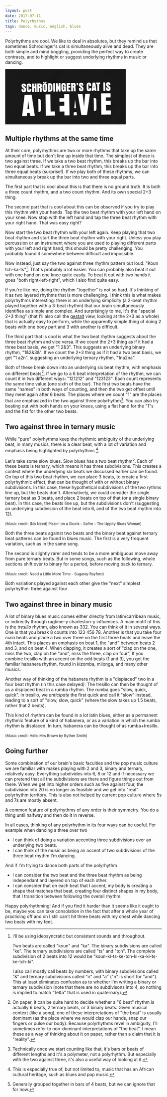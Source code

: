 ```yaml
---
layout: post
date: 2017-07-11
title: Polyrhythms
tags: dance, music, english, blues
---
```


Polyrhythms are cool. We like to deal in absolutes, but they remind us that sometimes Schrödinger's cat is simultaneously alive and dead. They are both simple and mind boggling, providing the perfect way to create contrasts, and to highlight or suggest underlying rhythms in music or dancing.

![Alive or Dead?](/images/alive-dead.png)

## Multiple rhythms at the same time

At their core, polyrhythms are two or more rhythms that take up the same amount of time but don't line up inside that time. The simplest of these is two against three. If we take a two beat rhythm, this breaks up the bar into two equal beats. If we take a three beat rhythm, this breaks up the bar into three equal beats (surprise!). If we play both of these rhythms, we can simultaneously break up the bar into two and three equal parts.

<div class="loopy">
  <span class="sample" data-title="Two beat rhythm" data-pattern="11" data-src="/media/polyrhythms/kounka.wav"></span>
  <span class="sample" data-title="Three beat rhythm" data-pattern="111" data-src="/media/polyrhythms/kountchts.wav"></span>
  <span class="sample" data-title="Two against three polyrhythm" data-pattern="101110" data-src="/media/polyrhythms/kountchkats.wav"></span>
</div>

The first part that is cool about this is that there is no ground truth. It is both a three count rhythm, and a two count rhythm. And its own special 2+3 thing.

The second part that is cool about this can be observed if you try to play this rhythm with your hands. Tap the two beat rhythm with your left hand on your knee. Now stop with the left hand and tap the three beat rhythm with your right hand. That was easy right?

Now start the two beat rhythm with your left again. Keep playing that two beat rhythm and start the three beat rhythm with your right. Unless you play percussion or an instrument where you are used to playing different parts with your left and right hand, this should be pretty challenging. You probably found it somewhere between difficult and impossible.

Now instead, just say the two against three rhythm pattern out loud: "Koun tch-ka-ts"[^5]. That's probably a lot easier. You can probably also beat it out with one hand on one knee quite easily. To beat it out with two hands it goes "both right-left-right", which I also find quite easy.

If you're like me, doing the rhythm "together" is not so hard. It's thinking of it as two layered rhythms that is more challenging. I think this is what makes polyrhythms interesting: there is an underlying simplicity (a 2-beat rhythm played together with a 3-beat rhythm) that our brain simultaneously identifies as simple and complex. And surprisingly to me, it's the "special 2+3 thing" (that I'll also call the [gestalt](https://en.wikipedia.org/wiki/Gestalt) view, looking at the 2+3 as a whole) that is actually easy to perform, while the apparently simple thing of doing 2 beats with one body part and 3 with another is difficult.

The third part that is cool is what the two beat rhythm suggests about the three beat rhythm and vice versa. If we count the 2+3 thing as if it had a three beat basis, we get "1 2&3". This suggests an underlying binary rhythm, "1&2&3&". If we count the 2+3 thing as if it had a two beat basis, we get "1 a2n", suggesting an underlying ternary rhythm, "1na2na".

<div class="loopy">
  <span class="sample" data-title="Two against three with a 3 beat basis" data-pattern="101210" data-src="/media/polyrhythms/12&3.wav"></span>
  <span class="sample" data-title="Three beat binary rhythm" data-pattern="121212" data-src="/media/polyrhythms/1&2&3&.wav"></span>
  <span class="sample" data-title="Two against three with a 2 beat basis" data-pattern="102120" data-src="/media/polyrhythms/1a2n.wav"></span>
  <span class="sample" data-title="Two beat ternary rhythm" data-pattern="122122" data-src="/media/polyrhythms/1na2na.wav"></span>
</div>

Both of these break down into an underlying six beat rhythm, with emphasis on different beats[^1]. If we go to a 6 beat interpretation of the rhythm, we can count it in two different ways: "121212" and "123123". Each count represents the same time value (one sixth of the bar). The first two beats have the same "names" in both ways of counting, and then the two get offset until they meet again after 6 beats. The places where we count "1" are the places that are emphasized in the two against three polyrhythm[^2]. You can also try beating out with both hands on your knees, using a flat hand for the "1"s and the fist for the other two beats.

<div class="loopy">
  <span class="sample" data-title="Counting six beats in twos" data-pattern="121212" data-src="/media/polyrhythms/121212.wav"></span>
  <span class="sample" data-title="Counting six beats in threes" data-pattern="122122" data-src="/media/polyrhythms/123123.wav"></span>
  <span class="sample" data-title="Counting only the '1's" data-pattern="101110" data-src="/media/polyrhythms/1111.wav"></span>
  <span class="sample" data-title="Two against three with a 6 beat basis" data-pattern="122122" data-src="/media/polyrhythms/1345.wav"></span>
</div>

## Two against three in ternary music 

While "pure" polyrhythms keep the rhythmic ambiguity of the underlying beat, in many musics, there is a clear beat, with a lot of variation and emphasis being highlighted by polyrhythms [^4]. 

Let's take some slow blues. Slow blues has a two beat rhythm[^3]. Each of these beats is ternary, which means it has three subdivisions. This creates a context where the underlying six beats we discussed earlier can be found. On top of this two beat rhythm, we can place 3 beats, to create a first polyrhythmic effect, that can be thought of with or without binary subdivisions. In this case, these hypothetical subdivisions of the two rythms line up, but the beats don't. Alternatively, we could consider the single ternary beat as 3 beats, and place 2 beats on top of that (or a single binary beat). In this case, the beats line up, but the subdivisions don't (suggesting an underlying subdivision of the beat into 6, and of the two beat rhythm into 12). 

<div class="loopy">
  <span class="sample" data-title="8 beats of slow blues" data-pattern="11111111" data-src="/media/polyrhythms/pissin-on-a-skunk-8beats.wav"></span>
  <span class="sample" data-title="Two ternary beats" data-pattern="122122" data-src="/media/polyrhythms/kountstchkatstch.wav"></span>
  <span class="sample" data-title="Three (implied binary) beats" data-pattern="101010" data-src="/media/polyrhythms/kountchts.wav"></span>
  <span class="sample" data-title="Three against two with subdivisions" data-pattern="121212" data-src="/media/polyrhythms/1&2&3&.wav"></span>
  <span class="sample" data-title="Two binary beats" data-pattern="100100100100" data-src="/media/polyrhythms/kounkekake.wav"></span>
  <span class="sample" data-title="Binary against ternary with subdivisions" data-pattern="102320102320" data-src="/media/polyrhythms/kountsketchkatsketch.wav"></span>
</div>

<small>(Music credit: (No Need) Pissin' on a Skunk - Safire - The Uppity Blues Woman)</small>

Both the three beats against two beats and the binary beat against ternary beat patterns can be found in blues music. The first is a very frequent variation, such as in the same song.

<div class="loopy">
  <span class="sample" data-title="Pissin' on a skunk" data-pattern="102102102102101010102102" data-src="/media/polyrhythms/pissin-on-a-skunk-8beats-3over2.wav"></span>
  <span class="sample" data-title="Two ternary beats" data-pattern="122122" data-src="/media/polyrhythms/1na2na-pissin.wav"></span>
  <span class="sample" data-title="Three binary beats" data-pattern="121212" data-src="/media/polyrhythms/1&2&3&-pissin.wav"></span>
</div>

The second is slightly rarer and tends to be a more ambiguous move away from pure ternary beats. But in some songs, such as the following, whole sections shift over to binary for a period, before moving back to ternary.

<div class="loopy">
  <span class="sample" data-title="Need a little more time" data-pattern="400060400060400060400060400060400060400060400060400060400060400060400060400060400060400060400060400600400600400600400600400600400600400600400600400600400600400600400600400600400600400600400600" data-src="/media/polyrhythms/need-little-more-time-ternary-binary.wav"></span>
  <span class="sample" data-title="Two ternary beats" data-pattern="122122" data-src="/media/polyrhythms/1na2na-moretime.wav"></span>
  <span class="sample" data-title="Two binary beats" data-pattern="1212" data-src="/media/polyrhythms/1&2&-moretime.wav"></span>
</div>

<small>(Music credit: Need a Little More Time - Sugaray Rayford)</small>

Both variations played against each other give the "next" simplest polyrhythm: three against four

<div class="loopy">
  <span class="sample" data-title="Three beats" data-pattern="101010" data-src="/media/polyrhythms/kountchts.wav"></span>
  <span class="sample" data-title="Four beats" data-pattern="1111" data-src="/media/polyrhythms/kounkekake.wav"></span>
  <span class="sample" data-title="Three against four" data-pattern="100320102300" data-src="/media/polyrhythms/kounketchkatske.wav"></span>
</div>

## Two against three in binary music

A lot of binary blues music comes either directly from latin/carribean music, or indirectly through ragtime-y charleston-y influences. A main motif of this is the *tresillo* rhythm, also known as 332. You can think of it in several ways. One is that you break 8 counts into 123 456 78. Another is that you take four main beats and place a two over three on the first three beats and leave the 4th intact. This places an emphasis on beat 1, the "and" between beats 2 and 3, and on beat 4. When clapping, it creates a sort of "clap on the one, miss the two, clap on the "and", miss the three, clap on four",  If you combine tresillo with an accent on the odd beats (1 and 3), you get the familiar habanera rhythm, found in kizomba, milonga, and many other musics. 

<div class="loopy">
  <span class="sample" data-title="tresillo" data-pattern="10010010" data-src="/media/polyrhythms/kounkati.wav"></span>
  <span class="sample" data-title="tresillo as 332" data-pattern="12212212" data-src="/media/polyrhythms/12312312.wav"></span>
  <span class="sample" data-title="four beats" data-pattern="1111" data-src="/media/polyrhythms/1234.wav"></span>
  <span class="sample" data-title="tresillo counted on 4 binary beats" data-pattern="13323313" data-src="/media/polyrhythms/1&2and3&4&.wav"></span>
  <span class="sample" data-title="habanera" data-pattern="10011010" data-src="/media/polyrhythms/1&34.wav"></span>
</div>

Another way of thinking of the habanera rhythm is a "displaced" two in a four beat rhythm (in this case delayed). The tresillo can then be thought of as a displaced beat in a rumba rhythm. The rumba goes "slow, quick, quick". In tresillo, we *anticipate* the first quick and call it "slow" instead, leading to a sort of "slow, slow, quick" (where the slow takes up 1.5 beats, rather that 2 beats).

<div class="loopy">
  <span class="sample" data-title="Four beats" data-pattern="1212" data-src="/media/polyrhythms/1234.wav"></span>
  <span class="sample" data-title="Habanera as delayed 2" data-pattern="10021020" data-src="/media/polyrhythms/1234-displaced.wav"></span>
  <span class="sample" data-title="Rumba as slow quick quick" data-pattern="10001010" data-src="/media/polyrhythms/slowquickquick.wav"></span>
  <span class="sample" data-title="Tresillo as anticipated quick" data-pattern="10010010" data-src="/media/polyrhythms/slowslowquick.wav"></span>
</div>

This kind of rhythm can be found in a lot latin blues, either as a permanent rhythmic feature of a kind of habanera, or as a variation in which the rumba rhythm is displaced. In turn, habanera can be thought of as rumba+tresillo.

<div class="loopy">
  <span class="sample" data-title="Hello Mrs Brown" data-pattern="1212" data-src="/media/polyrhythms/hello-mrs-brown-4beats.wav"></span>
  <span class="sample" data-title="habanera" data-pattern="10021010" data-src="/media/polyrhythms/1&34.wav"></span>
  <span class="sample" data-title="rumba" data-pattern="10001010" data-src="/media/polyrhythms/slowquickquick.wav"></span>
  <span class="sample" data-title="tresillo" data-pattern="10010010" data-src="/media/polyrhythms/slowslowquick.wav"></span>
</div>

<small>(Music credit: Hello Mrs Brown by Byther Smith)</small>

## Going further

Some combination of our brain's basic faculties and the pop music culture we are familiar with makes playing with 2 and 3, binary and ternary, relatively easy. Everything subdivides into 6, 8 or 12 and if necessary we can pretend that all the subdivisions are there and figure things out from there. When we get into higher orders such as five against four, the subdivision into 20 is no longer as feasible and we get into "real" polyrhythm territory. This is also not helped by current pop culture where 5s and 7s are mostly absent.

A common feature of polyrhythms of any order is their symmetry. You do a thing until halfway and then do it in reverse.

<div class="loopy">
  <span class="sample" data-title="four beats" data-pattern="1111" data-src="/media/polyrhythms/4over5-4beats.wav"></span>
  <span class="sample" data-title="five beats" data-pattern="11111" data-src="/media/polyrhythms/4over5-5beats.wav"></span>
  <span class="sample" data-title="four over five" data-pattern="10001100101010011000" data-src="/media/polyrhythms/4over5.wav"></span>
</div>

In all cases, thinking of any polyrhythm in its four ways can be useful. For example when dancing a three over two

 * I can think of doing a variation accenting three subdivisions over an underlying two beats. 
 * I can think of the music as being an accent of two subdivisions of the three beat rhythm I'm dancing. 

And if I'm trying to dance both parts of the polyrhythm 

 * I can consider the two beat and the three beat rhythm as being independant and layered on top of each other. 
 * I can consider that on each beat that I accent, my body is creating a shape that matches that beat, creating four distinct shapes in my body, that I transition between following the overall rhythm.

Happy polyrhythming! And if you find it harder than it seems like it ought to be, maybe you can take consolation in the fact that after a whole year of practicing off and on I still can't hit three beats with my chest while dancing two beats with my feet.

[^5]: I'll be using ideosyncratic but consistent sounds and throughout. 

       Two beats are called "koun" and "ka". The binary subdivisions are called "ke". The ternary subdivisions are called "ts" and "tch". The complete subdivision of 2 beats into 12 would be "koun-ki-ts-ke-tch-ki-ka-ki-ts-ke-tch-ki". 

       I also call mostly call beats by numbers, with binary subdivisions called "&" and ternary subdivisions called "n" and "a" ("n" is short for "and"). This at least eliminates confusion as to whether I'm writing a binary or ternary subdivision (note that there are no subdivisons into 4, so nothing is implied to match "1e&a" that is used in quaternary). 

[^1]: On paper, it can be quite hard to decide whether a "6 beat" rhythm is actually 6 beats, 2 ternary beats, or 3 binary beats. Given musical context (like a song), one of these interpretations of "the beat" is usually dominant (as the place where we would clap our hands, snap our fingers or pulse our body). Because polyrhythms revel in ambiguity, I'll sometimes refer to non-dominant interpretations of "the beat". I mean these as a way of thinking about it on paper, rather than a claim that it is "reality".

[^2]: Technically once we start counting like that, it's bars or beats of different lengths and it's a polymeter, not a polyrhythm. But especially with the two against three, it's also a useful way of looking at it.

[^3]: Generally grouped together in bars of 4 beats, but we can ignore that for now.

[^4]: This is especially true of, but not limited to, music that has an African cultural heritage, such as blues and pop music.



